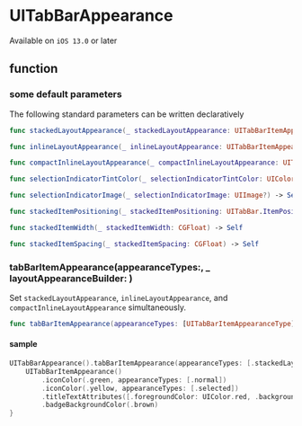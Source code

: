 # UITabBarAppearance

Available on `iOS 13.0` or later

## function

### some default parameters

The following standard parameters can be written declaratively

```swift
func stackedLayoutAppearance(_ stackedLayoutAppearance: UITabBarItemAppearance) -> Self

func inlineLayoutAppearance(_ inlineLayoutAppearance: UITabBarItemAppearance) -> Self

func compactInlineLayoutAppearance(_ compactInlineLayoutAppearance: UITabBarItemAppearance) -> Self

func selectionIndicatorTintColor(_ selectionIndicatorTintColor: UIColor?) -> Self

func selectionIndicatorImage(_ selectionIndicatorImage: UIImage?) -> Self

func stackedItemPositioning(_ stackedItemPositioning: UITabBar.ItemPositioning) -> Self

func stackedItemWidth(_ stackedItemWidth: CGFloat) -> Self

func stackedItemSpacing(_ stackedItemSpacing: CGFloat) -> Self
```

### tabBarItemAppearance(appearanceTypes:, _ layoutAppearanceBuilder: )

Set `stackedLayoutAppearance`, `inlineLayoutAppearance`, and `compactInlineLayoutAppearance` simultaneously.

```swift
func tabBarItemAppearance(appearanceTypes: [UITabBarItemAppearanceType] = UITabBarItemAppearanceType.allCases, _ layoutAppearanceBuilder: (() -> UITabBarItemAppearance)) -> Self
```

#### sample

```swift
UITabBarAppearance().tabBarItemAppearance(appearanceTypes: [.stackedLayoutAppearance, .inlineLayoutAppearance]) {
    UITabBarItemAppearance()
        .iconColor(.green, appearanceTypes: [.normal])
        .iconColor(.yellow, appearanceTypes: [.selected])
        .titleTextAttributes([.foregroundColor: UIColor.red, .backgroundColor: UIColor.white])
        .badgeBackgroundColor(.brown)
}
```